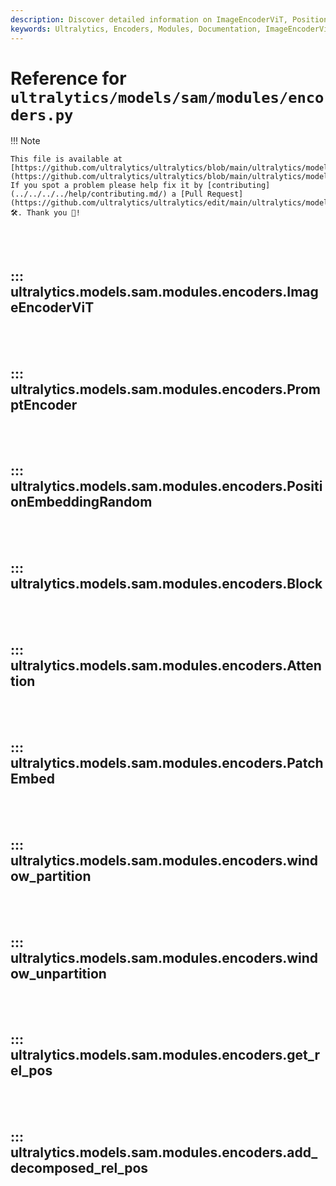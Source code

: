 ```yaml
---
description: Discover detailed information on ImageEncoderViT, PositionEmbeddingRandom, Attention, window_partition, get_rel_pos and more in Ultralytics models encoders documentation.
keywords: Ultralytics, Encoders, Modules, Documentation, ImageEncoderViT, PositionEmbeddingRandom, Attention, window_partition, get_rel_pos
---
```


# Reference for `ultralytics/models/sam/modules/encoders.py`

!!! Note

    This file is available at [https://github.com/ultralytics/ultralytics/blob/main/ultralytics/models/sam/modules/encoders.py](https://github.com/ultralytics/ultralytics/blob/main/ultralytics/models/sam/modules/encoders.py). If you spot a problem please help fix it by [contributing](../../../../help/contributing.md/) a [Pull Request](https://github.com/ultralytics/ultralytics/edit/main/ultralytics/models/sam/modules/encoders.py) 🛠️. Thank you 🙏!

<br><br>

## ::: ultralytics.models.sam.modules.encoders.ImageEncoderViT

<br><br>

## ::: ultralytics.models.sam.modules.encoders.PromptEncoder

<br><br>

## ::: ultralytics.models.sam.modules.encoders.PositionEmbeddingRandom

<br><br>

## ::: ultralytics.models.sam.modules.encoders.Block

<br><br>

## ::: ultralytics.models.sam.modules.encoders.Attention

<br><br>

## ::: ultralytics.models.sam.modules.encoders.PatchEmbed

<br><br>

## ::: ultralytics.models.sam.modules.encoders.window_partition

<br><br>

## ::: ultralytics.models.sam.modules.encoders.window_unpartition

<br><br>

## ::: ultralytics.models.sam.modules.encoders.get_rel_pos

<br><br>

## ::: ultralytics.models.sam.modules.encoders.add_decomposed_rel_pos

<br><br>
